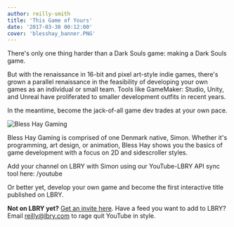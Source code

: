 ```yaml
---
author: reilly-smith
title: 'This Game of Yours'
date: '2017-03-30 00:12:00'
cover: 'blesshay_banner.PNG'
---
```


There's only one thing harder than a Dark Souls game: making a Dark Souls game.

But with the renaissance in 16-bit and pixel art-style indie games, there's grown a parallel renaissance in the feasibility of developing your own games as an individual or small team. Tools like GameMaker: Studio, Unity, and Unreal have proliferated to smaller development outfits in recent years.

In the meantime, become the jack-of-all game dev trades at your own pace.

![Bless Hay Gaming](/img/news/blesshay_inline.PNG)

Bless Hay Gaming is comprised of one Denmark native, Simon. Whether it's programming, art design, or animation, Bless Hay shows you the basics of game development with a focus on 2D and sidescroller styles.

Add your channel on LBRY with Simon using our YouTube-LBRY API sync tool here: /youtube

Or better yet, develop your own game and become the first interactive title published on LBRY.

**Not on LBRY yet?** [Get an invite here](/get). Have a feed you want to add to LBRY? Email [reilly@lbry.com](mailto:reilly@lbry.com) to rage quit YouTube in style.
